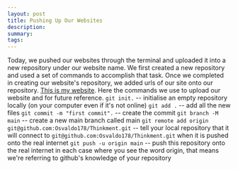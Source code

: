```yaml
---
layout: post
title: Pushing Up Our Websites
description: 
summary: 
tags: 
---
```

Today, we pushed our websites through the terminal and uploaded it into a new repository under our website name. We first created a new repository and used a set of commands to accomplish that task. Once we completed in creating our website's repository, we added urls of our site onto our repository. [This is my website](osvaldo178.github.io/thinkment/). Here the commands we use to upload our website and for future reference.
`git init.` -- initialise an empty repository locally (on your computer even if it's not online)
`git add .` -- add all the new files 
`git commit -m "first commit".` -- create the commit
`git branch -M main`  -- create a new main branch called main
`git remote add origin git@github.com:Osvaldo178/Thinkment.git` -- tell your local repository that it will connect to  `git@github.com:Osvaldo178/Thinkment.git` when it is pushed onto the real internet
`git push -u origin main` -- push this repository onto the real internet
in each case where you see the word origin, that means we're referring to github's knowledge of your repository